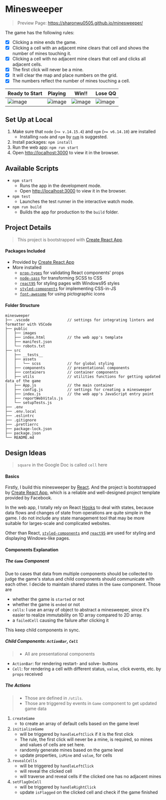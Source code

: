 # Minesweeper

> Preview Page: https://sharonwu0505.github.io/minesweeper/

The game has the following rules:

- [x] Clicking a mine ends the game.
- [x] Clicking a cell with an adjacent mine clears that cell and shows the number of mines touching it.
- [x] Clicking a cell with no adjacent mine clears that cell and clicks all adjacent cells.
- [x] The first click will never be a mine.
- [x] It will clear the map and place numbers on the grid.
- [x] The numbers reflect the number of mines touching a cell.

| Ready to Start                                                                                                  | Playing                                                                                                         | Win!!                                                                                                           | Lose QQ                                                                                                         |
| --------------------------------------------------------------------------------------------------------------- | --------------------------------------------------------------------------------------------------------------- | --------------------------------------------------------------------------------------------------------------- | --------------------------------------------------------------------------------------------------------------- |
| ![image](https://user-images.githubusercontent.com/19202399/116819761-0615a480-aba4-11eb-9eac-088f5946f337.png) | ![image](https://user-images.githubusercontent.com/19202399/116819786-2ba2ae00-aba4-11eb-8a32-be5aeba9cfb0.png) | ![image](https://user-images.githubusercontent.com/19202399/116819874-bbe0f300-aba4-11eb-9259-dad26de80b72.png) | ![image](https://user-images.githubusercontent.com/19202399/116819832-758b9400-aba4-11eb-9963-d70fe564a549.png) |

## Set Up at Local

1. Make sure that `node` (`>= v.14.15.4`) and `npm` (`>= v6.14.10`) are installed
   - Installing `node` and `npm` by [`nvm`](https://github.com/nvm-sh/nvm) is suggested.
2. Install packages: `npm install`
3. Run the web app: `npm run start`
4. Open [http://localhost:3000](http://localhost:3000) to view it in the browser.

## Available Scripts

- `npm start`
  - Runs the app in the development mode.
  - Open [http://localhost:3000](http://localhost:3000) to view it in the browser.
- `npm test`
  - Launches the test runner in the interactive watch mode.
- `npm run build`
  - Builds the app for production to the `build` folder.

## Project Details

> This project is bootstrapped with [Create React App](https://github.com/facebook/create-react-app).

#### Packages Included

- Provided by [Create React App](https://github.com/facebook/create-react-app#whats-included)
- More installed
  - [`prop-types`](https://www.npmjs.com/package/prop-types) for validating React components' props
  - [`node-sass`](https://www.npmjs.com/package/node-sass) for transforming SCSS to CSS
  - [`react95`](https://www.npmjs.com/package/react95) for styling pages with Windows95 styles
  - [`styled-components`](https://www.npmjs.com/package/styled-components) for implementing CSS-in-JS
  - [`font-awesome`](https://www.npmjs.com/package/font-awesome) for using pictographic icons

#### Folder Structure

```
minesweeper
├── .vscode                 // settings for integrating linters and formatter with VSCode
├── public
│   ├── images
│   ├── index.html          // the web app's template
│   ├── manifest.json
│   └── robots.txt
├── src
│   ├── __tests__
│   ├── assets
│   │   └── scss            // for global styling
│   ├── components          // presentational components
│   ├── containers          // container components
│   ├── utils               // utilities functions for getting updated data of the game
│   ├── App.js              // the main container
│   ├── config.js           // settings for creating a minesweeper
│   ├── index.js            // the web app's JavaScript entry point
│   ├── reportWebVitals.js
│   └── setupTests.js
├── .env
├── .env.local
├── .eslintrc
├── .gitignore
├── .prettierrc
├── package-lock.json
├── package.json
└── README.md
```

## Design Ideas

> `square` in the Google Doc is called `cell` here

#### Basics

Firstly, I build this minesweeper by [React](https://reactjs.org/). And the project is bootstrapped by [Create React App](https://github.com/facebook/create-react-app), which is a reliable and well-designed project template provided by Facebook.

In the web app, I totally rely on React [Hooks](https://reactjs.org/docs/hooks-reference.html) to deal with states, because data flows and changes of state from operations are quite simple in the game. I do not include any state management tool that may be more suitable for larges-scale and complicated websites.

Other than React, [`styled-components`](https://www.npmjs.com/package/styled-components) and [`react95`](https://www.npmjs.com/package/react95) are used for styling and displaying Windows-like pages.

#### Components Explanation

##### The `Game` Component

Due to cases that data from multiple components should be collected to judge the game's status and child components should communicate with each other. I decide to maintain shared states in the `Game` component. Those are

- whether the game is `started` or not
- whether the game is `ended` or not
- `cells`: I use an array of object to abstract a minesweeper, since it's easier to realize immutability on 1D array compared to 2D array.
- a `failedCell` causing the failure after clicking it

This keep child components in sync.

##### Child Components: `ActionBar`, `Cell`

> - All are presentational components

- `ActionBar`: for rendering restart- and solve- buttons
- `Cell`: for rendering a cell with different status, `value`, click events, etc. by `props` received

##### The Actions

> - Those are defined in `/utils`.
> - Those are triggered by events in `Game` component to get updated game data

1. `createGame`
   - to create an array of default cells based on the game level
2. `initializeGame`
   - will be triggered by `handleLeftClick` if it is the first click
   - The rule, the first click will never be a mine, is required, so mines and values of cells are set here.
   - randomly generate mines based on the game level
   - update properties, `isMine` and `value`, for cells
3. `revealCells`
   - will be triggered by `handleLeftClick`
   - will reveal the clicked cell
   - will traverse and reveal cells if the clicked one has no adjacent mines
4. `setFlagOnCell`
   - will be triggered by `handleRightClick`
   - update `isFlagged` on the clicked cell and check if the game finished
